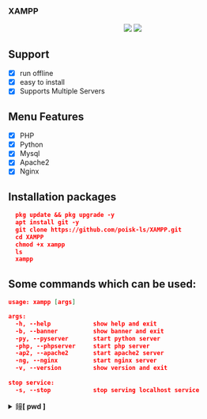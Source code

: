 ### XAMPP

<!-- XAMP: For Linux and Android --->

<p align="center">
  <img src="https://img.shields.io/badge/poisk-ls-gold?style=flat-square">
  <img src="https://img.shields.io/badge/Written%20In-Bash-darkcyan?style=flat-square">
</p>

## Support
 - [x] run offline
 - [x] easy to install
 - [x] Supports Multiple Servers

## Menu Features
  - [x] PHP
  - [x] Python
  - [x] Mysql
  - [x] Apache2
  - [x] Nginx

## Installation packages
```json
  pkg update && pkg upgrade -y
  apt install git -y
  git clone https://github.com/poisk-ls/XAMPP.git
  cd XAMPP
  chmod +x xampp
  ls
  xampp
```
  
  
## Some commands which can be used:
  ```json
  usage: xampp [args]
  
  args:
    -h, --help            show help and exit
    -b, --banner          show banner and exit
    -py, --pyserver       start python server
    -php, --phpserver     start php server
    -ap2, --apache2       start apache2 server
    -ng, --nginx          start nginx server
    -v, --version         show version and exit
    
  stop service:
    -s, --stop            stop serving localhost service
  ```

<!--

<p align="center"><b>Open XAMPP in Cloud Shell</b></p>
<p align="center">
  <a href="https://shell.cloud.google.com/cloudshell/open?cloudshell_git_repo=https://github.com/AdarshAddee/XAMP.git&tutorial=README.md" target="_blank"><img src="https://gstatic.com/cloudssh/images/open-btn.svg"></a>
</p>

-->


<details>
    <summary>&#19290<b>[ pwd ]</b></summary><br/>
<p>/data/data/com.termux/files/usr/share/apache2/default-site/htdocs</p>

</details>
    



